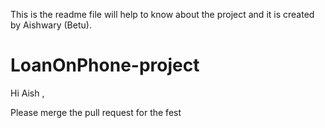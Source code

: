 This is the readme file will help to know about the project and it is created by Aishwary (Betu).
# LoanOnPhone-project

Hi Aish , 

Please merge the pull request for the fest